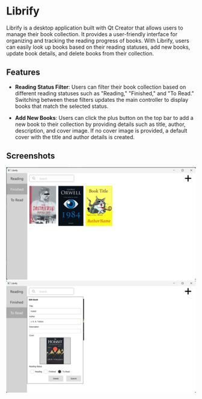 # Librify

Librify is a desktop application built with Qt Creator that allows users to manage their book collection. It provides a user-friendly interface for organizing and tracking the reading progress of books. With Librify, users can easily look up books based on their reading statuses, add new books, update book details, and delete books from their collection.

## Features

- **Reading Status Filter**: Users can filter their book collection based on different reading statuses such as "Reading," "Finished," and "To Read." Switching between these filters updates the main controller to display books that match the selected status.

- **Add New Books**: Users can click the plus button on the top bar to add a new book to their collection by providing details such as title, author, description, and cover image. If no cover image is provided, a default cover with the title and author details is created.

## Screenshots

![](/img/base_view.png)
![](/img/edit_book_view.png)

